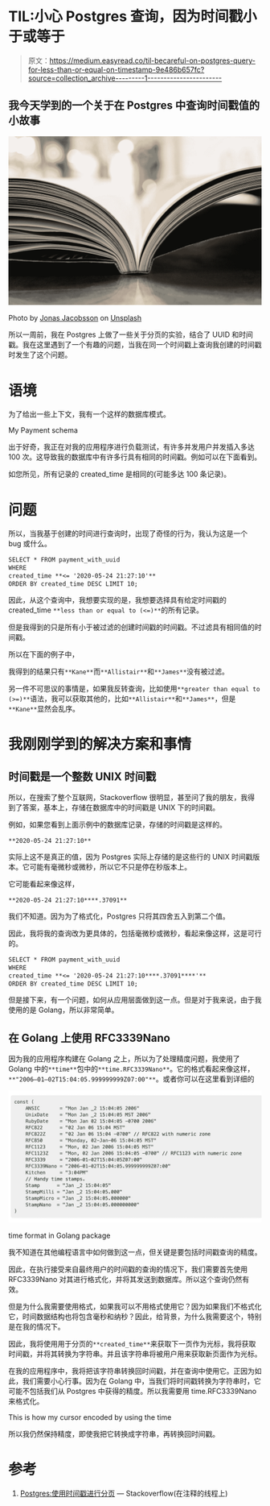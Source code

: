 # TIL:小心 Postgres 查询，因为时间戳小于或等于

> 原文：<https://medium.easyread.co/til-becareful-on-postgres-query-for-less-than-or-equal-on-timestamp-9e486b657fc?source=collection_archive---------1----------------------->

## 我今天学到的一个关于在 Postgres 中查询时间戳值的小故事

![](img/62860cf04f28fda8d17222112ad760ea.png)

Photo by [Jonas Jacobsson](https://unsplash.com/@jonasjacobsson?utm_source=medium&utm_medium=referral) on [Unsplash](https://unsplash.com?utm_source=medium&utm_medium=referral)

所以一周前，我在 Postgres 上做了一些关于分页的实验，结合了 UUID 和时间戳。我在这里遇到了一个有趣的问题，当我在同一个时间戳上查询我创建的时间戳时发生了这个问题。

# 语境

为了给出一些上下文，我有一个这样的数据库模式。

My Payment schema

出于好奇，我正在对我的应用程序进行负载测试，有许多并发用户并发插入多达 100 次。这导致我的数据库中有许多行具有相同的时间戳。例如可以在下面看到。

如您所见，所有记录的 created_time 是相同的(可能多达 100 条记录)。

# 问题

所以，当我基于创建的时间进行查询时，出现了奇怪的行为，我认为这是一个 bug 或什么。

```
SELECT * FROM payment_with_uuid 
WHERE 
created_time **<= '2020-05-24 21:27:10'**
ORDER BY created_time DESC LIMIT 10;
```

因此，从这个查询中，我想要实现的是，我想要选择具有给定时间戳的 created_time `**less than or equal to (<=)**`的所有记录。

但是我得到的只是所有小于被过滤的创建时间戳的时间戳。不过滤具有相同值的时间戳。

所以在下面的例子中，

我得到的结果只有`**Kane**`而`**Allistair**`和`**James**`没有被过滤。

另一件不可思议的事情是，如果我反转查询，比如使用`**greater than equal to (>=)**`语法，我可以获取其他的，比如`**Allistair**`和`**James**`，但是`**Kane**`显然会乱序。

# 我刚刚学到的解决方案和事情

## 时间戳是一个整数 UNIX 时间戳

所以，在搜索了整个互联网，Stackoverflow 很明显，甚至问了我的朋友，我得到了答案，基本上，存储在数据库中的时间戳是 UNIX 下的时间戳。

例如，如果您看到上面示例中的数据库记录，存储的时间戳是这样的。

```
**2020-05-24 21:27:10**
```

实际上这不是真正的值，因为 Postgres 实际上存储的是这些行的 UNIX 时间戳版本。它可能有毫微秒或微秒，所以它不只是停在秒版本上。

它可能看起来像这样，

```
**2020-05-24 21:27:10****.37091**
```

我们不知道。因为为了格式化，Postgres 只将其四舍五入到第二个值。

因此，我将我的查询改为更具体的，包括毫微秒或微秒，看起来像这样，这是可行的。

```
SELECT * FROM payment_with_uuid 
WHERE 
created_time **<= '2020-05-24 21:27:10****.37091****'**
ORDER BY created_time DESC LIMIT 10;
```

但是接下来，有一个问题，如何从应用层面做到这一点。但是对于我来说，由于我使用的是 Golang，所以非常简单。

## 在 Golang 上使用 RFC3339Nano

因为我的应用程序构建在 Golang 之上，所以为了处理精度问题，我使用了 Golang 中的`**time**`包中的`**time.RFC3339Nano**`。它的格式看起来像这样，`**"2006–01–02T15:04:05.999999999Z07:00"**`。或者你可以在这里看到详细的

![](img/b0ab8cad3c327d414b5871a0c8393580.png)

time format in Golang package

我不知道在其他编程语言中如何做到这一点，但关键是要包括时间戳查询的精度。

因此，在执行接受来自最终用户的时间戳的查询的情况下，我们需要首先使用 RFC3339Nano 对其进行格式化，并将其发送到数据库。所以这个查询仍然有效。

但是为什么我需要使用格式，如果我可以不用格式使用它？因为如果我们不格式化它，时间数据结构也将包含毫秒和纳秒？因此，给背景，为什么我需要这个，特别是在我的情况下。

因此，我将使用用于分页的`**created_time**`来获取下一页作为光标，我将获取时间戳，并将其转换为字符串。并且该字符串将被用户用来获取新页面作为光标。

在我的应用程序中，我将把该字符串转换回时间戳，并在查询中使用它。正因为如此，我们需要小心行事。因为在 Golang 中，当我们将时间戳转换为字符串时，它可能不包括我们从 Postgres 中获得的精度。所以我需要用 time.RFC3339Nano 来格式化。

This is how my cursor encoded by using the time

所以我仍然保持精度，即使我把它转换成字符串，再转换回时间戳。

# 参考

1.  [Postgres:使用时间戳进行分页](https://stackoverflow.com/questions/39119783/postgres-using-timestamps-for-pagination) — Stackoverflow(在注释的线程上)